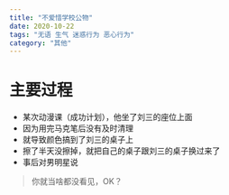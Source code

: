 ```yaml
---
title: "不爱惜学校公物"
date: 2020-10-22
tags: "无语 生气 迷惑行为 恶心行为"
category: "其他"
---
```


# 主要过程
* 某次动漫课（成功计划），他坐了刘三的座位上面
* 因为用完马克笔后没有及时清理
* 就导致颜色搞到了刘三的桌子上
* 擦了半天没擦掉，就把自己的桌子跟刘三的桌子换过来了
* 事后对男明星说
> 你就当啥都没看见，OK？
